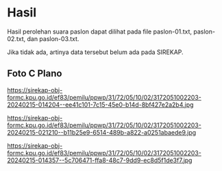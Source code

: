 # Hasil

Hasil perolehan suara paslon dapat dilihat pada file paslon-01.txt, paslon-02.txt, dan paslon-03.txt.

Jika tidak ada, artinya data tersebut belum ada pada SIREKAP.

## Foto C Plano

https://sirekap-obj-formc.kpu.go.id/ef83/pemilu/ppwp/31/72/05/10/02/3172051002203-20240215-014204--ee41c101-7c15-45e0-b14d-8bf427e2a2b4.jpg

https://sirekap-obj-formc.kpu.go.id/ef83/pemilu/ppwp/31/72/05/10/02/3172051002203-20240215-021210--b11b25e9-6514-489b-a822-a0251abaede9.jpg

https://sirekap-obj-formc.kpu.go.id/ef83/pemilu/ppwp/31/72/05/10/02/3172051002203-20240215-014357--5c706471-ffa8-48c7-9dd9-ec8d5f1de3f7.jpg
